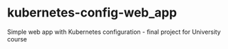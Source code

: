 # kubernetes-config-web_app
Simple web app with Kubernetes configuration - final project for University course
